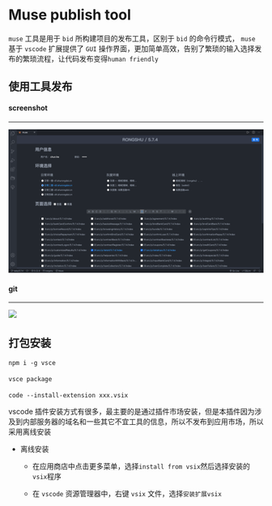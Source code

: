 # Muse publish tool

`muse` 工具是用于 `bid` 所构建项目的发布工具，区别于 `bid` 的命令行模式， `muse` 基于 `vscode` 扩展提供了 `GUI` 操作界面，更加简单高效，告别了繁琐的输入选择发布的繁琐流程，让代码发布变得`human friendly`

## 使用工具发布

#### screenshot

---

![](source/shortcat.png)

#### git

---

![](./source/useage.gif)

## 打包安装

```shell
npm i -g vsce

vsce package

code --install-extension xxx.vsix
```

vscode 插件安装方式有很多，最主要的是通过插件市场安装，但是本插件因为涉及到内部服务器的域名和一些其它不宜工具的信息，所以不发布到应用市场，所以采用离线安装

- 离线安装

  - 在应用商店中点击更多菜单，选择`install from vsix`然后选择安装的`vsix`程序

  - 在 `vscode` 资源管理器中，右键 `vsix` 文件，选择`安装扩展vsix`
